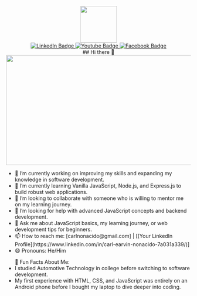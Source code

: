<div id="header" align="center">
  <img src="https://i.giphy.com/media/v1.Y2lkPTc5MGI3NjExbDNwdXZ6MXh5NHhldGttNmJndTBwMzFndjlxcmcweDdlY3EzNjdsNyZlcD12MV9pbnRlcm5hbF9naWZfYnlfaWQmY3Q9Zw/6XraD6fcKDvmGhUcCR/giphy.gif" width="100"/>

  <div id="badges">
  <a href="https://www.linkedin.com/in/carl-earvin-nonacido-7a031a339/">
    <img src="https://img.shields.io/badge/LinkedIn-blue?style=for-the-badge&logo=linkedin&logoColor=white" alt="LinkedIn Badge"/>
  </a>
  <a href="https://youtube.com/@carlearvin25?si=nXrEsDSdYE9E2NnI">
    <img src="https://img.shields.io/badge/YouTube-red?style=for-the-badge&logo=youtube&logoColor=white" alt="Youtube Badge"/>
  </a>
  <a href="https://www.facebook.com/noynoy082597">
    <img src="https://img.shields.io/badge/Facebook-Connect-brightgreen?style=for-the-badge&labelColor=black&logo=facebook" alt="Facebook Badge"/>
  </a>
</div>
## Hi there 👋

</div>


<div align="center">
  <img src="https://media.giphy.com/media/dWesBcTLavkZuG35MI/giphy.gif" width="600" height="300"/>
</div>

<ul>
<li>🔭 I’m currently working on improving my skills and expanding my knowledge in software development.</li>
<li>🌱 I’m currently learning Vanilla JavaScript, Node.js, and Express.js to build robust web applications.</li>
<li>👯 I’m looking to collaborate with someone who is willing to mentor me on my learning journey.</li>
<li>🤔 I’m looking for help with advanced JavaScript concepts and backend development.</li>
<li>💬 Ask me about JavaScript basics, my learning journey, or web development tips for beginners.</li>
<li>📫 How to reach me: [carlnonacido@gmail.com] | [[Your LinkedIn Profile](https://www.linkedin.com/in/carl-earvin-nonacido-7a031a339/)]</li>
<li>😄 Pronouns: He/Him</li>
</ul> 
<ul>🌟 Fun Facts About Me:
  <li>I studied Automotive Technology in college before switching to software development.
</li>
  <li>My first experience with HTML, CSS, and JavaScript was entirely on an Android phone before I bought my laptop to dive deeper into coding.
</li>
</ul>
